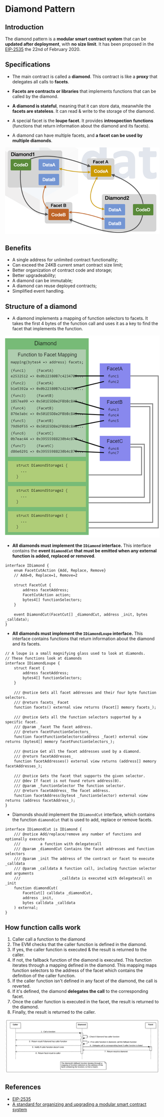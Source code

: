 # Diamond Pattern

## Introduction

The diamond pattern is a **modular smart contract system** that can be
**updated after deployment**, with **no size limit**. It has been proposed in
the [EIP-2535](https://eips.ethereum.org/EIPS/eip-2535) the 22nd of February
2020.

## Specifications

- The main contract is called a **diamond**. This contract is like a **proxy**
that delegates all calls to **facets**.

- **Facets are contracts or libraries** that implements functions that can be
called by the diamond.

- **A diamond is stateful**, meaning that it can store data, meanwhile the
**facets are stateless**. It can read & write to the storage of the diamond.

- A special facet is the **loupe facet**. It provides **introspection**
**functions** (functions that return information about the diamond and its
facets).

- A diamond can have multiple facets, and **a facet can be used by multiple
diamonds**.

![Two diamonds using the same two facets](../../.gitbook/assets/facet-reuse.png)

## Benefits

- A single address for unlimited contract functionality;
- Can exceed the 24KB current smart contract size limit;
- Better organization of contract code and storage;
- Better upgradeability;
- A diamond can be immutable;
- A diamond can reuse deployed contracts;
- Simplified event handling.

## Structure of a diamond

- A diamond implements a mapping of function selectors to facets. It takes the
first 4 bytes of the function call and uses it as a key to find the facet that
implements the function.

![Structure of a diamond](../../.gitbook/assets/diamond-structure.png)

- **All diamonds must implement the `IDiamond` interface.** This interface
contains the **event `DiamondCut` that must be emitted when any external**
**function is added, replaced or removed**.

```solidity
interface IDiamond {
    enum FacetCutAction {Add, Replace, Remove}
    // Add=0, Replace=1, Remove=2

    struct FacetCut {
        address facetAddress;
        FacetCutAction action;
        bytes4[] functionSelectors;
    }

    event DiamondCut(FacetCut[] _diamondCut, address _init, bytes _calldata);
}
```

- **All diamonds must implement the `IDiamondLoupe` interface.** This interface
contains functions that return information about the diamond and its facets.

```solidity
// A loupe is a small magnifying glass used to look at diamonds.
// These functions look at diamonds
interface IDiamondLoupe {
    struct Facet {
        address facetAddress;
        bytes4[] functionSelectors;
    }

    /// @notice Gets all facet addresses and their four byte function selectors.
    /// @return facets_ Facet
    function facets() external view returns (Facet[] memory facets_);

    /// @notice Gets all the function selectors supported by a specific facet.
    /// @param _facet The facet address.
    /// @return facetFunctionSelectors_
    function facetFunctionSelectors(address _facet) external view returns (bytes4[] memory facetFunctionSelectors_);

    /// @notice Get all the facet addresses used by a diamond.
    /// @return facetAddresses_
    function facetAddresses() external view returns (address[] memory facetAddresses_);

    /// @notice Gets the facet that supports the given selector.
    /// @dev If facet is not found return address(0).
    /// @param _functionSelector The function selector.
    /// @return facetAddress_ The facet address.
    function facetAddress(bytes4 _functionSelector) external view returns (address facetAddress_);
}
```

- Diamonds should implement the `IDiamondCut` interface, which contains the
function `diamondCut` that is used to add, replace or remove facets.

```solidity
interface IDiamondCut is IDiamond {
    /// @notice Add/replace/remove any number of functions and optionally execute
    ///         a function with delegatecall
    /// @param _diamondCut Contains the facet addresses and function selectors
    /// @param _init The address of the contract or facet to execute _calldata
    /// @param _calldata A function call, including function selector and arguments
    ///                  _calldata is executed with delegatecall on _init
    function diamondCut(
        FacetCut[] calldata _diamondCut,
        address _init,
        bytes calldata _calldata
    ) external;
}
```

## How function calls work

1. Caller call a function to the diamond
2. The EVM checks that the caller function is defined in the diamond.
3. If yes, the caller function is executed & the result is returned to the
caller.
4. If not, the fallback function of the diamond is executed. This function
iterates through a mapping defined in the diamond. This mapping maps function
selectors to the address of the facet which contains the definition of the
caller function.
5. If the caller function isn't defined in any facet of the diamond, the call
is reverted.
6. If it's defined, the diamond **delegates the call** to the corresponding
facet.
7. Once the caller function is executed in the facet, the result is returned to
the diamond.
8. Finally, the result is returned to the caller.

![Diamond pattern call sequence diagram](../../.gitbook/assets/diamond-pattern-call-sequence-diagram.svg)

## References

- [EIP-2535](https://eips.ethereum.org/EIPS/eip-2535)
- [A standard for organizing and upgrading a modular smart contract system](https://soliditydeveloper.com/eip-2535)
